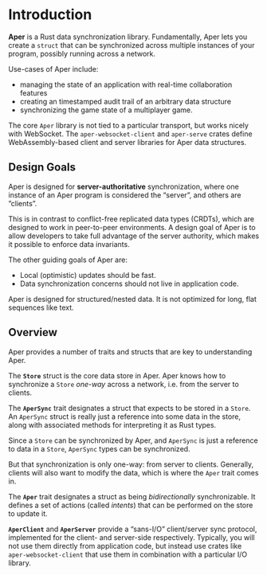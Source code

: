 # Introduction

**Aper** is a Rust data synchronization library. Fundamentally, Aper lets you create a `struct` that can be synchronized across multiple instances of your program, possibly running across a network.

Use-cases of Aper include:
- managing the state of an application with real-time collaboration features
- creating an timestamped audit trail of an arbitrary data structure
- synchronizing the game state of a multiplayer game.

The core `Aper` library is not tied to a particular transport, but works nicely with WebSocket. The `aper-websocket-client` and `aper-serve` crates define WebAssembly-based client and server libraries for Aper data structures.

## Design Goals

Aper is designed for **server-authoritative** synchronization, where one instance of an Aper program is considered the “server”, and others are ”clients”.

This is in contrast to conflict-free replicated data types (CRDTs), which are designed to work in peer-to-peer environments. A design goal of Aper is to allow developers to take full advantage of the server authority, which makes it possible to enforce data invariants.

The other guiding goals of Aper are:

- Local (optimistic) updates should be fast.
- Data synchronization concerns should not live in application code.

Aper is designed for structured/nested data. It is not optimized for long, flat sequences like text.

## Overview

Aper provides a number of traits and structs that are key to understanding Aper.

The **`Store`** struct is the core data store in Aper. Aper knows how to synchronize a `Store` *one-way* across a network, i.e. from the server to clients.

The **`AperSync`** trait designates a struct that expects to be stored in a `Store`. An `AperSync` struct is really just a reference into some data in the store, along with associated methods for interpreting it as Rust types.

Since a `Store` can be synchronized by Aper, and `AperSync` is just a reference to data in a `Store`, `AperSync` types can be synchronized.

But that synchronization is only one-way: from server to clients. Generally, clients will also want to modify the data, which is where the `Aper` trait comes in.

The **`Aper`** trait designates a struct as being *bidirectionally* synchronizable. It defines a set of actions (called *intents*) that can be performed on the store to update it.

**`AperClient`** and **`AperServer`** provide a “sans-I/O” client/server sync protocol, implemented for the client- and server-side respectively. Typically, you will not use them directly from application code, but instead use crates like `aper-websocket-client` that use them in combination with a particular I/O library.

